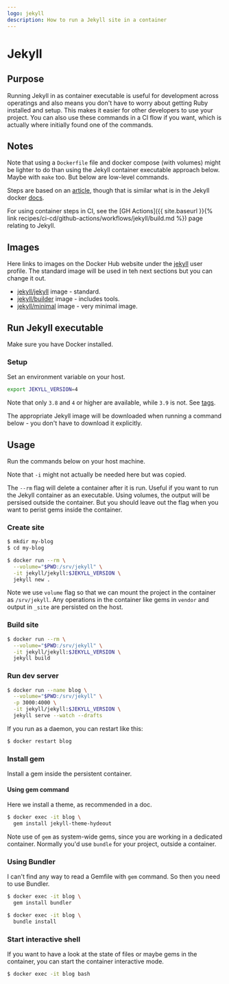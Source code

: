 ```yaml
---
logo: jekyll
description: How to run a Jekyll site in a container
---
```

# Jekyll

## Purpose

Running Jekyll in as container executable is useful for development across operatings and also means you don't have to worry about getting Ruby installed and setup. This makes it easier for other developers to use your project. You can also use these commands in a CI flow if you want, which is actually where initially found one of the commands.

## Notes

Note that using a `Dockerfile` file and docker compose (with volumes) might be lighter to do than using the Jekyll container executable approach below. Maybe with `make` too. But below are low-level commands.

Steps are based on an [article](https://ddewaele.github.io/running-jekyll-in-docker/), though that is similar what is in the Jekyll docker [docs](https://github.com/envygeeks/jekyll-docker#readme).

For using container steps in CI, see the [GH Actions]({{ site.baseurl }}{% link recipes/ci-cd/github-actions/workflows/jekyll/build.md %}) page relating to Jekyll.


## Images

Here links to images on the Docker Hub website under the [jekyll](https://hub.docker.com/u/jekyll) user profile. The standard image will be used in teh next sections but you can change it out.

- [jekyll/jekyll](https://hub.docker.com/r/jekyll/jekyll) image - standard.
- [jekyll/builder](https://hub.docker.com/r/jekyll/builder) image - includes tools.
- [jekyll/minimal](https://hub.docker.com/r/jekyll/minimal) image - very minimal image.


## Run Jekyll executable

Make sure you have Docker installed.

### Setup

Set an environment variable on your host.

```sh
export JEKYLL_VERSION=4
```

Note that only `3.8` and `4` or higher are available, while `3.9` is not. See [tags](https://hub.docker.com/r/jekyll/jekyll/tags?page=1&ordering=last_updated).

The appropriate Jekyll image will be downloaded when running a command below - you don't have to download it explicitly.


## Usage

Run the commands below on your host machine.

Note that `-i` might not actually be needed here but was copied.

The `--rm` flag will delete a container after it is run. Useful if you want to run the Jekyll container as an executable. Using volumes, the output will be persised outside the container. But you should leave out the flag when you want to perist gems inside the container.

### Create site

```sh
$ mkdir my-blog
$ cd my-blog

$ docker run --rm \
  --volume="$PWD:/srv/jekyll" \
  -it jekyll/jekyll:$JEKYLL_VERSION \
  jekyll new .
```

Note we use `volume` flag so that we can mount the project in the container as `/srv/jekyll`. Any operations in the container like gems in `vendor` and output in `_site` are persisted on the host.

### Build site

```sh
$ docker run --rm \
  --volume="$PWD:/srv/jekyll" \
  -it jekyll/jekyll:$JEKYLL_VERSION \
  jekyll build
```

### Run dev server

```sh
$ docker run --name blog \
  --volume="$PWD:/srv/jekyll" \
  -p 3000:4000 \
  -it jekyll/jekyll:$JEKYLL_VERSION \
  jekyll serve --watch --drafts
```

If you run as a daemon, you can restart like this:

```sh
$ docker restart blog
```

### Install gem

Install a gem inside the persistent container. 

#### Using gem command

Here we install a theme, as recommended in a doc.

```sh
$ docker exec -it blog \
  gem install jekyll-theme-hydeout
```

Note use of `gem` as system-wide gems, since you are working in a dedicated container. Normally you'd use `bundle` for your project, outside a container.

### Using Bundler

I can't find any way to read a Gemfile with `gem` command. So then you need to use Bundler.

```sh
$ docker exec -it blog \
  gem install bundler
```

```sh
$ docker exec -it blog \
  bundle install
```

### Start interactive shell

If you want to have a look at the state of files or maybe gems in the container, you can start the container interactive mode.

```sh
$ docker exec -it blog bash
```
